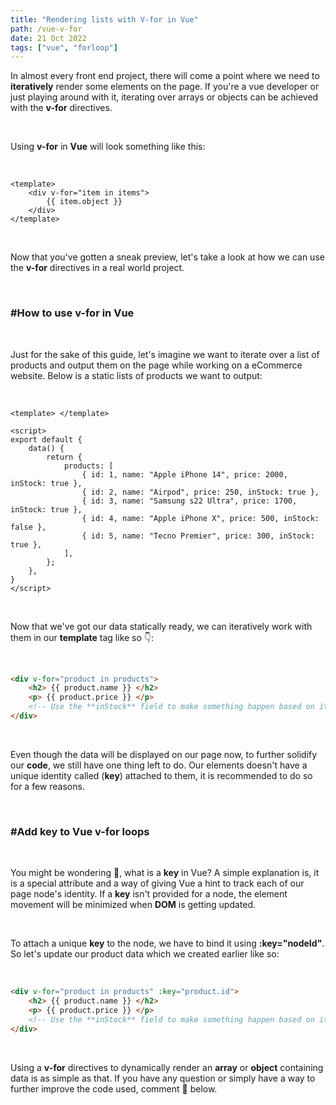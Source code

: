 ```yaml
---
title: "Rendering lists with V-for in Vue"
path: /vue-v-for
date: 21 Oct 2022
tags: ["vue", "forloop"]
---
```


In almost every front end project, there will come a point where we need to **iteratively** render some elements on the page. If you're a vue developer or just playing around with it, iterating over arrays or objects can be achieved with the **v-for** directives.

<br>

Using **v-for** in **Vue** will look something like this:

<br>

```vue
<template>
	<div v-for="item in items">
		{{ item.object }}
	</div>
</template>
```

<br>

Now that you've gotten a sneak preview, let's take a look at how we can use the **v-for** directives in a real world project.

<br>

### #How to use v-for in Vue

<br>

Just for the sake of this guide, let's imagine we want to iterate over a list of products and output them on the page while working on a eCommerce website. Below is a static lists of products we want to output:

<br>

```vue
<template> </template>

<script>
export default {
	data() {
		return {
			products: [
				{ id: 1, name: "Apple iPhone 14", price: 2000, inStock: true },
				{ id: 2, name: "Airpod", price: 250, inStock: true },
				{ id: 3, name: "Samsung s22 Ultra", price: 1700, inStock: true },
				{ id: 4, name: "Apple iPhone X", price: 500, inStock: false },
				{ id: 5, name: "Tecno Premier", price: 300, inStock: true },
			],
		};
	},
}
</script>
```

<br>

Now that we've got our data statically ready, we can iteratively work with them in our **template** tag like so 👇:

<br>

```html
<div v-for="product in products">
    <h2> {{ product.name }} </h2>
    <p> {{ product.price }} </p>
    <!-- Use the **inStock** field to make something happen based on it's value -->
</div>
```
<br>

Even though the data will be displayed on our page now, to further solidify our **code**, we still have one thing left to do. Our elements doesn't have a unique identity called (**key**) attached to them, it is recommended to do so for a few reasons.

<br>

### #Add key to Vue v-for loops

<br>

You might be wondering 🤔, what is a **key** in Vue? A simple explanation is, it is a special attribute and a way of giving Vue a hint to track each of our page node's identity. If a **key** isn't provided for a node, the element movement will be minimized when **DOM** is getting updated.

<br>

To attach a unique **key** to the node, we have to bind it using **:key="nodeId"**. So let's update our product data which we created earlier like so:

<br>

```html
<div v-for="product in products" :key="product.id">
    <h2> {{ product.name }} </h2>
    <p> {{ product.price }} </p>
    <!-- Use the **inStock** field to make something happen based on it's value -->
</div>
```
<br>

Using a **v-for** directives to dynamically render an **array** or **object** containing data is as simple as that. If you have any question or simply have a way to further improve the code used, comment 💬 below.